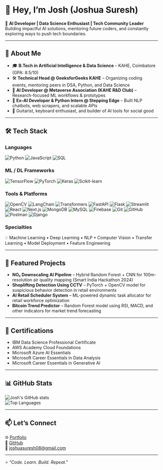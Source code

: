 # 👋 Hey, I’m Josh (Joshua Suresh)

🚀 **AI Developer | Data Science Enthusiast | Tech Community Leader**  
Building impactful AI solutions, mentoring future coders, and constantly exploring ways to push tech boundaries.

---

## 🧠 About Me
- 🎓 **B.Tech in Artificial Intelligence & Data Science** – KAHE, Coimbatore (GPA: 8.5/10)  
- 🛠 **Technical Head @ GeeksforGeeks KAHE** – Organizing coding events, mentoring peers in DSA, Python, and Data Science  
- 🤖 **AI Developer @ Metaverse Association (KAHE R&D Club)** – Research-focused ML workflows & prototypes  
- 💼 **Ex–AI Developer & Python Intern @ Stepping Edge** – Built NLP chatbots, web scrapers, and scalable APIs  
- 🎸 Guitarist, keyboard enthusiast, and builder of AI tools for social good

---

## 🛠 Tech Stack

### Languages
![Python](https://img.shields.io/badge/Python-3776AB?style=for-the-badge&logo=python&logoColor=white)
![JavaScript](https://img.shields.io/badge/JavaScript-F7DF1E?style=for-the-badge&logo=javascript&logoColor=black)
![SQL](https://img.shields.io/badge/SQL-003B57?style=for-the-badge&logo=database&logoColor=white)

### ML / DL Frameworks
![TensorFlow](https://img.shields.io/badge/TensorFlow-FF6F00?style=for-the-badge&logo=tensorflow&logoColor=white)
![PyTorch](https://img.shields.io/badge/PyTorch-EE4C2C?style=for-the-badge&logo=pytorch&logoColor=white)
![Keras](https://img.shields.io/badge/Keras-D00000?style=for-the-badge&logo=keras&logoColor=white)
![Scikit-learn](https://img.shields.io/badge/Scikit--learn-F7931E?style=for-the-badge&logo=scikit-learn&logoColor=white)

### Tools & Platforms
![OpenCV](https://img.shields.io/badge/OpenCV-5C3EE8?style=for-the-badge&logo=opencv&logoColor=white)
![LangChain](https://img.shields.io/badge/LangChain-1C3C3C?style=for-the-badge&logoColor=white)
![Transformers](https://img.shields.io/badge/Transformers-FFCC00?style=for-the-badge&logo=huggingface&logoColor=black)
![FastAPI](https://img.shields.io/badge/FastAPI-009688?style=for-the-badge&logo=fastapi&logoColor=white)
![Flask](https://img.shields.io/badge/Flask-000000?style=for-the-badge&logo=flask&logoColor=white)
![Streamlit](https://img.shields.io/badge/Streamlit-FF4B4B?style=for-the-badge&logo=streamlit&logoColor=white)
![React](https://img.shields.io/badge/React-61DAFB?style=for-the-badge&logo=react&logoColor=black)
![Next.js](https://img.shields.io/badge/Next.js-000000?style=for-the-badge&logo=next.js&logoColor=white)
![MongoDB](https://img.shields.io/badge/MongoDB-47A248?style=for-the-badge&logo=mongodb&logoColor=white)
![MySQL](https://img.shields.io/badge/MySQL-4479A1?style=for-the-badge&logo=mysql&logoColor=white)
![Firebase](https://img.shields.io/badge/Firebase-FFCA28?style=for-the-badge&logo=firebase&logoColor=black)
![Git](https://img.shields.io/badge/Git-F05032?style=for-the-badge&logo=git&logoColor=white)
![GitHub](https://img.shields.io/badge/GitHub-181717?style=for-the-badge&logo=github&logoColor=white)
![Postman](https://img.shields.io/badge/Postman-FF6C37?style=for-the-badge&logo=postman&logoColor=white)
![Django](https://img.shields.io/badge/Django-092E20?style=for-the-badge&logo=django&logoColor=white)

### Specialties
💡 Machine Learning • Deep Learning • NLP • Computer Vision • Transfer Learning • Model Deployment • Feature Engineering

---

## 📌 Featured Projects
- **NO₂ Downscaling AI Pipeline** – Hybrid Random Forest + CNN for 100m-resolution air quality mapping (Smart India Hackathon 2024)  
- **Shoplifting Detection Using CCTV** – PyTorch + OpenCV model for suspicious behavior detection in retail environments  
- **AI Retail Scheduler System** – ML-powered dynamic task allocator for retail workforce optimization  
- **Bitcoin Trend Predictor** – Random Forest model using RSI, MACD, and other indicators for market trend forecasting  

---

## 📜 Certifications
- IBM Data Science Professional Certificate  
- AWS Academy Cloud Foundations  
- Microsoft Azure AI Essentials  
- Microsoft Career Essentials in Data Analysis  
- Microsoft Career Essentials in Generative AI  

---

## 📊 GitHub Stats
![Josh's GitHub stats](https://github-readme-stats.vercel.app/api?username=joshhuu&show_icons=true&theme=tokyonight)  
![Top Languages](https://github-readme-stats.vercel.app/api/top-langs/?username=joshhuu&layout=compact&theme=tokyonight)

---

## 📫 Let’s Connect
🌐 [Portfolio](https://www.joshuas.me)  
💼 [GitHub](https://github.com/joshhuu)  
📧 joshuasuresh08@gmail.com  

---

⭐ *"Code. Learn. Build. Repeat."*
